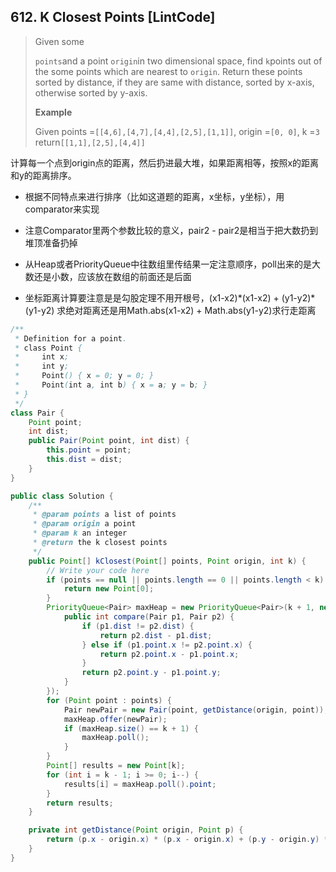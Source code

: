 ## 612. K Closest Points \[LintCode\]

> Given some
>
> `points`and a point `origin`in two dimensional space, find `k`points out of the some points which are nearest to `origin`. Return these points sorted by distance, if they are same with distance, sorted by x-axis, otherwise sorted by y-axis.
>
> **Example**
>
> Given points =`[[4,6],[4,7],[4,4],[2,5],[1,1]]`, origin =`[0, 0]`, k =`3`  
> return`[[1,1],[2,5],[4,4]]`

计算每一个点到origin点的距离，然后扔进最大堆，如果距离相等，按照x的距离和y的距离排序。

* 根据不同特点来进行排序（比如这道题的距离，x坐标，y坐标），用comparator来实现

* 注意Comparator里两个参数比较的意义，pair2 - pair2是相当于把大数扔到堆顶准备扔掉

* 从Heap或者PriorityQueue中往数组里传结果一定注意顺序，poll出来的是大数还是小数，应该放在数组的前面还是后面

* 坐标距离计算要注意是是勾股定理不用开根号，\(x1-x2\)\*\(x1-x2\) + \(y1-y2\)\*\(y1-y2\) 求绝对距离还是用Math.abs\(x1-x2\) + Math.abs\(y1-y2\)求行走距离

```java
/**
 * Definition for a point.
 * class Point {
 *     int x;
 *     int y;
 *     Point() { x = 0; y = 0; }
 *     Point(int a, int b) { x = a; y = b; }
 * }
 */
class Pair {
    Point point; 
    int dist;
    public Pair(Point point, int dist) {
        this.point = point;
        this.dist = dist;
    }
} 

public class Solution {
    /**
     * @param points a list of points
     * @param origin a point
     * @param k an integer
     * @return the k closest points
     */
    public Point[] kClosest(Point[] points, Point origin, int k) {
        // Write your code here
        if (points == null || points.length == 0 || points.length < k) {
            return new Point[0];
        }
        PriorityQueue<Pair> maxHeap = new PriorityQueue<Pair>(k + 1, new Comparator<Pair>(){
            public int compare(Pair p1, Pair p2) {
                if (p1.dist != p2.dist) {
                    return p2.dist - p1.dist;
                } else if (p1.point.x != p2.point.x) {
                    return p2.point.x - p1.point.x;
                }
                return p2.point.y - p1.point.y;
            }
        });
        for (Point point : points) {
            Pair newPair = new Pair(point, getDistance(origin, point));
            maxHeap.offer(newPair);
            if (maxHeap.size() == k + 1) {
                maxHeap.poll();
            }
        }
        Point[] results = new Point[k];
        for (int i = k - 1; i >= 0; i--) {
            results[i] = maxHeap.poll().point;
        }
        return results;
    }

    private int getDistance(Point origin, Point p) {
        return (p.x - origin.x) * (p.x - origin.x) + (p.y - origin.y) * (p.y - origin.y);
    }
}
```



